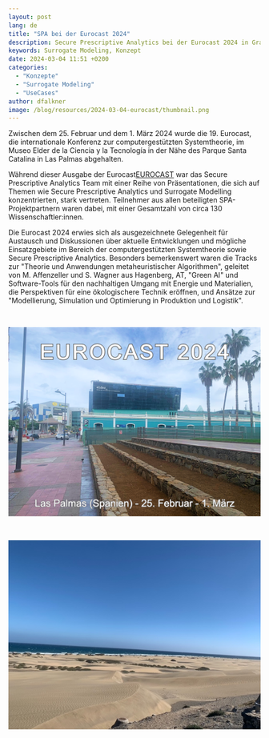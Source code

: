 ```yaml
---
layout: post
lang: de
title: "SPA bei der Eurocast 2024"
description: Secure Prescriptive Analytics bei der Eurocast 2024 in Gran Canaria
keywords: Surrogate Modeling, Konzept
date: 2024-03-04 11:51 +0200
categories:
  - "Konzepte"
  - "Surrogate Modeling"
  - "UseCases"
author: dfalkner
image: /blog/resources/2024-03-04-eurocast/thumbnail.png
---
```

Zwischen dem 25. Februar und dem 1. März 2024 wurde die 19. Eurocast, die internationale Konferenz zur computergestützten Systemtheorie, im Museo Elder de la Ciencia y la Tecnología in der Nähe des Parque Santa Catalina in Las Palmas abgehalten.

<!--more-->
Während dieser Ausgabe der Eurocast[EUROCAST][eurocast] war das Secure Prescriptive Analytics Team mit einer Reihe von Präsentationen, die sich auf Themen wie Secure Prescriptive Analytics und Surrogate Modelling konzentrierten, stark vertreten. Teilnehmer aus allen beteiligten SPA-Projektpartnern waren dabei, mit einer Gesamtzahl von circa 130 Wissenschaftler:innen.

Die Eurocast 2024 erwies sich als ausgezeichnete Gelegenheit für Austausch und Diskussionen über aktuelle Entwicklungen und mögliche Einsatzgebiete im Bereich der computergestützten Systemtheorie sowie Secure Prescriptive Analytics. Besonders bemerkenswert waren die Tracks zur "Theorie und Anwendungen metaheuristischer Algorithmen", geleitet von M. Affenzeller und S. Wagner aus Hagenberg, AT, "Green AI" und Software-Tools für den nachhaltigen Umgang mit Energie und Materialien, die Perspektiven für eine ökologischere Technik eröffnen, und Ansätze zur "Modellierung, Simulation und Optimierung in Produktion und Logistik".

<br/>

![Elder Museum](/blog/resources/2024-03-04-eurocast/thumbnail.png)

<br/>

![Dune](/blog/resources/2024-03-04-eurocast/dune.jpeg)

[eurocast]: https://eurocast2024.fulp.ulpgc.es/ 

